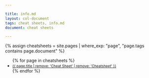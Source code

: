 ```yaml
---

title: info.md
layout: col-document
tags: cheat sheets, info.md
document: cheat sheets

---
```



{% assign cheatsheets = site.pages | where_exp: "page", "page.tags contains page.document" %}
<ul>
{% for page in cheatsheets %}
<li><a href="{{site.github.url}}{{page.url}}"><span style='font-size:smaller;text-decoration:none;'>{{ page.title | remove: 'Cheat Sheet' | remove: 'Cheatsheet' }}</span></a></li>
{% endfor %}
</ul>